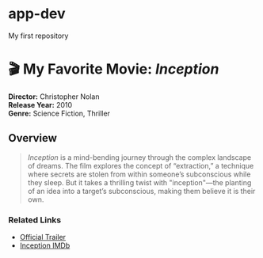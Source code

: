 # app-dev
 My first repository

 # 🎬 My Favorite Movie: *Inception*

**Director:** Christopher Nolan  
**Release Year:** 2010  
**Genre:** Science Fiction, Thriller

## Overview
> *Inception* is a mind-bending journey through the complex landscape of dreams. The film explores the concept of “extraction,” a technique where secrets are stolen from within someone’s subconscious while they sleep. But it takes a thrilling twist with "inception"—the planting of an idea into a target’s subconscious, making them believe it is their own.

### Related Links
- [Official Trailer](https://www.youtube.com/watch?v=YoHD9XEInc0)
- [Inception IMDb](https://www.imdb.com/title/tt1375666/)

